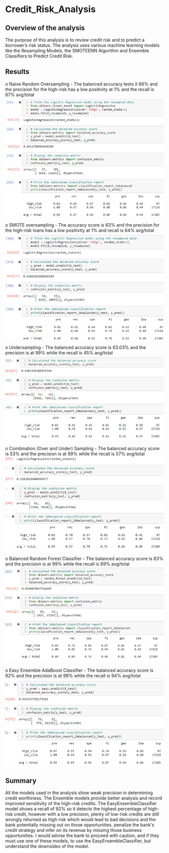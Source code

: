 # Credit_Risk_Analysis

## Overview of the analysis
The purpose of this analysis is to review credit risk and to predict a borrower’s risk status. The analysis uses various machine learning models like the Resampling Models, the SMOTEENN Algorithm and Ensemble Classifiers to Predict Credit Risk.


## Results

o Naive Random Oversampling - The balanced accuracy tests it 66% and the precision for the high-risk has a low positivity at 1% and the recall is 67% avg/total	
![Naive](https://github.com/amburu4159/Credit_Risk_Analysis/blob/main/images/Naive%20Random%20Oversampling.PNG)


o SMOTE oversampling - The accuracy score is 63% and the precision for the high-risk loans has a low positivity at 1% and recall is 64% avg/total
![SMOTE](https://github.com/amburu4159/Credit_Risk_Analysis/blob/main/images/SMOTE.PNG)


o Undersampling - The balanced accuracy score is 63.03% and the precision is at 99% while the recall is 45% avg/total
![Undersampling](https://github.com/amburu4159/Credit_Risk_Analysis/blob/main/images/Undersampling.PNG)


o Combination (Over and Under) Sampling - The balanced accuracy score is 53% and the precision is at 99% while the recall is 57% avg/total
![Combination](https://github.com/amburu4159/Credit_Risk_Analysis/blob/main/images/Combination.PNG)


o Balanced Random Forest Classifier - The balanced accuracy score is 83% and the precision is at 99% while the recall is 89% avg/total
![Balanced Random Forest Classifier](https://github.com/amburu4159/Credit_Risk_Analysis/blob/main/images/random%20forest.PNG)


o Easy Ensemble AdaBoost Classifier - The balanced accuracy score is 92% and the precision is at 99% while the recall is 94% avg/total
![Easy Ensemble AdaBoost Classifier](https://github.com/amburu4159/Credit_Risk_Analysis/blob/main/images/Adaboost.PNG)


## Summary 
All the models used in the analysis show weak precision in determining credit worthiness. The Ensemble models provide better analysis and record improved sensitivity of the high-risk credits.
The EasyEnsembleClassifier model shows a recall of 92% so it detects the highest percentage of high-risk credit, however with a 
low precision, plenty of low-risk credits are still wrongly returned as high risk which would lead to bad decisions and the bank potentially missing out on those opportunities. penalize the bank's credit 
strategy and infer on its revenue by missing those business opportunities. I would advise the bank to proceed with caution, and if they must use one of these models, to use the EasyEnsembleClassifier, but understand the downsides of the model.

